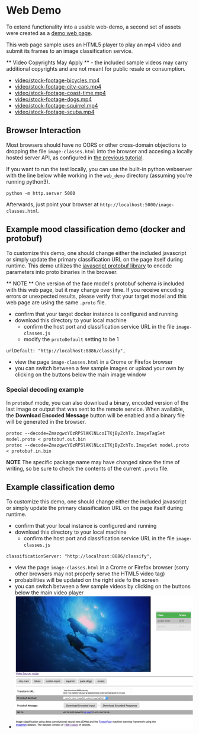 <!---
.. ===============LICENSE_START=======================================================
.. Acumos CC-BY-4.0
.. ===================================================================================
.. Copyright (C) 2017-2018 AT&T Intellectual Property & Tech Mahindra. All rights reserved.
.. ===================================================================================
.. This Acumos documentation file is distributed by AT&T and Tech Mahindra
.. under the Creative Commons Attribution 4.0 International License (the "License");
.. you may not use this file except in compliance with the License.
.. You may obtain a copy of the License at
..
..      http://creativecommons.org/licenses/by/4.0
..
.. This file is distributed on an "AS IS" BASIS,
.. WITHOUT WARRANTIES OR CONDITIONS OF ANY KIND, either express or implied.
.. See the License for the specific language governing permissions and
.. limitations under the License.
.. ===============LICENSE_END=========================================================
-->

# Web Demo
To extend functionality into a usable web-demo, a second set of assets were
created as a [demo web page](../../web_demo).

This web page sample uses an HTML5 player to play an mp4 video and submit its
frames to an image classification service.

** Video Copyrights May Apply ** - the included sample videos may carry
additional copyrights and are not meant for public resale or consumption.

* [video/stock-footage-bicycles.mp4](https://videos.pexels.com/videos/mountain-bikers-during-daytime-857083)
* [video/stock-footage-city-cars.mp4](https://videos.pexels.com/videos/cars-on-the-road-854745)
* [video/stock-footage-coast-time.mp4](https://videos.pexels.com/videos/sunset-by-the-sea-857056)
* [video/stock-footage-dogs.mp4](https://videos.pexels.com/videos/dogs-playing-853846)
* [video/stock-footage-squirrel.mp4](https://videos.pexels.com/videos/squirrel-eating-855213)
* [video/stock-footage-scuba.mp4](https://videos.pexels.com/videos/paddle-surfing-and-scuba-diving-video-854387)


## Browser Interaction
Most browsers should have no
CORS or other cross-domain objections to dropping the file `image-classes.html`
into the browser and accesing a locally hosted server API, as configured
in [the previous tutorial](lesson2.md).

If you want to run the test locally, you can use the built-in python
webserver with the line below while working in the `web_demo` directory
(assuming you're running python3).
```
python -m http.server 5000
```

Afterwards, just point your browser at `http://localhost:5000/image-classes.html`.

## Example mood classification demo (docker and protobuf)
To customize this demo, one should change either the included javascript
or simply update the primary classification URL on the page itself during runtime.
This demo utilizes the [javascript protobuf library](https://github.com/dcodeIO/ProtoBuf.js/)
to encode parameters into proto binaries in the browser.

** NOTE ** One version of the face model's protobuf schema is included with
this web page, but it may change over time.  If you receive encoding errors
or unexpected results, please verify that your target model and this web page
are using the same `.proto` file.

* confirm that your target docker instance is configured and running
* download this directory to your local machine
    * confirm the host port and classification service URL in the file `image-classes.js`
    * modify the `protoDefault` setting to be 1
```
urlDefault: "http://localhost:8886/classify",
```
* view the page `image-classes.html` in a Crome or Firefox browser
* you can switch between a few sample images or upload your own by clicking on the buttons below the main image window


### Special decoding example
In `protobuf` mode, you can also download a binary, encoded version of the last
image or output that was sent to the remote service.  When available, the <strong>Download Encoded Message</strong>
button will be enabled and a binary file will be generated in the browser.

```
protoc --decode=ZmazgwcYOzRPSlAKlNLcoITKjByZchTo.ImageTagSet model.proto < protobuf.out.bin
protoc --decode=ZmazgwcYOzRPSlAKlNLcoITKjByZchTo.ImageSet model.proto < protobuf.in.bin
```

**NOTE** The specific package name may have changed since the time of writing,
so be sure to check the contents of the current `.proto` file.


## Example classification demo
To customize this demo, one should change either the included javascript
or simply update the primary classification URL on the page itself during runtime.

* confirm that your local instance is configured and running
* download this directory to your local machine
  * confirm the host port and classification service URL in the file `image-classes.js`
```
classificationServer: "http://localhost:8886/classify",
```
* view the page `image-classes.html` in a Crome or Firefox browser (sorry other browsers may not properly serve the HTML5 video tag)
* probabilities will be updated on the right side fo the screen
* you can switch between a few sample videos by clicking on the buttons below the main video player
* ![example web application classifying tigers video](example_running.jpg "Example web application classifying tigers video")
